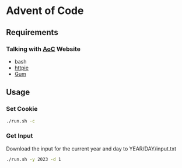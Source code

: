 # Advent of Code

## Requirements

### Talking with [AoC](https://adventofcode.com) Website

- bash
- [httpie](https://github.com/httpie/cli)
- [Gum](https://github.com/charmbracelet/gum)

## Usage

### Set Cookie

```sh
./run.sh -c
```

### Get Input

Download the input for the current year and day to YEAR/DAY/input.txt

```sh
./run.sh -y 2023 -d 1
```

```
